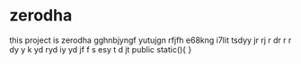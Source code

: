 # zerodha
this project is zerodha
gghnbjyngf
yutujgn
rfjfh
e68kng
i7lit
tsdyy
jr
rj
r
dr
r
r
dy
y
k
yd
ryd
iy
yd
jf
f
s
esy
t
d
jt
public static(){
}
